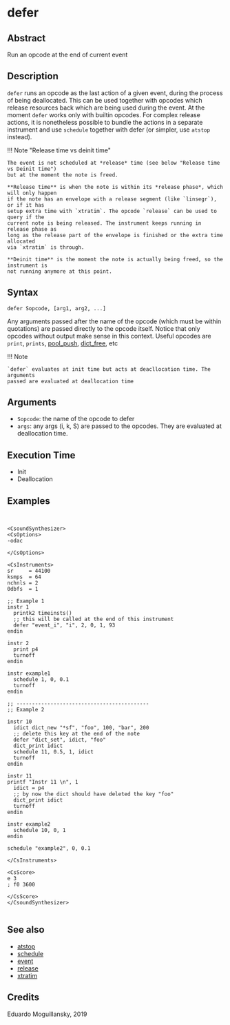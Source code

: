 # defer

## Abstract

Run an opcode at the end of current event

## Description


`defer` runs an opcode as the last action of a given event, during the process
of being deallocated. This can be used together with opcodes which release
resources back which are being used during the event. At the moment `defer`
works only with builtin opcodes. For complex release actions, it is nonetheless
possible to bundle the actions in a separate instrument and use `schedule`
together with defer (or simpler, use `atstop` instead).

!!! Note "Release time vs deinit time"

    The event is not scheduled at *release* time (see below "Release time vs Deinit time")
    but at the moment the note is freed.

    **Release time** is when the note is within its *release phase*, which will only happen
    if the note has an envelope with a release segment (like `linsegr`), or if it has
    setup extra time with `xtratim`. The opcode `release` can be used to query if the
    current note is being released. The instrument keeps running in release phase as
    long as the release part of the envelope is finished or the extra time allocated
    via `xtratim` is through.

    **Deinit time** is the moment the note is actually being freed, so the instrument is
    not running anymore at this point.

## Syntax

    defer Sopcode, [arg1, arg2, ...]

Any arguments passed after the name of the opcode (which must be within
quotations) are passed directly to the opcode itself. Notice that only opcodes
without output make sense in this context. Useful opcodes are `print`, `prints`,
[pool_push](pool_push.md), [dict_free](dict_free.md), etc


!!! Note

    `defer` evaluates at init time but acts at deacllocation time. The arguments
    passed are evaluated at deallocation time

## Arguments

* `Sopcode`: the name of the opcode to defer
* `args`: any args (i, k, S) are passed to the opcodes. They are evaluated at
  deallocation time.


## Execution Time

* Init
* Deallocation

## Examples

```csound


<CsoundSynthesizer>
<CsOptions>
-odac           

</CsOptions>

<CsInstruments>
sr     = 44100
ksmps  = 64
nchnls = 2
0dbfs  = 1

;; Example 1
instr 1
  printk2 timeinsts()
  ;; this will be called at the end of this instrument
  defer "event_i", "i", 2, 0, 1, 93
endin

instr 2
  print p4
  turnoff
endin

instr example1
  schedule 1, 0, 0.1
  turnoff
endin

;; -------------------------------------------
;; Example 2

instr 10
  idict dict_new "*sf", "foo", 100, "bar", 200
  ;; delete this key at the end of the note
  defer "dict_set", idict, "foo"
  dict_print idict
  schedule 11, 0.5, 1, idict
  turnoff
endin 

instr 11
printf "Instr 11 \n", 1
  idict = p4
  ;; by now the dict should have deleted the key "foo"
  dict_print idict
  turnoff
endin

instr example2
  schedule 10, 0, 1
endin

schedule "example2", 0, 0.1

</CsInstruments>

<CsScore>
e 3
; f0 3600

</CsScore>
</CsoundSynthesizer>


```


## See also

* [atstop](atstop.md)
* [schedule](http://www.csounds.com/manual/html/schedule.html)
* [event](http://www.csounds.com/manual/html/event.html)
* [release](http://www.csounds.com/manual/html/release.html)
* [xtratim](http://www.csounds.com/manual/html/xtratim.html)

## Credits

Eduardo Moguillansky, 2019
